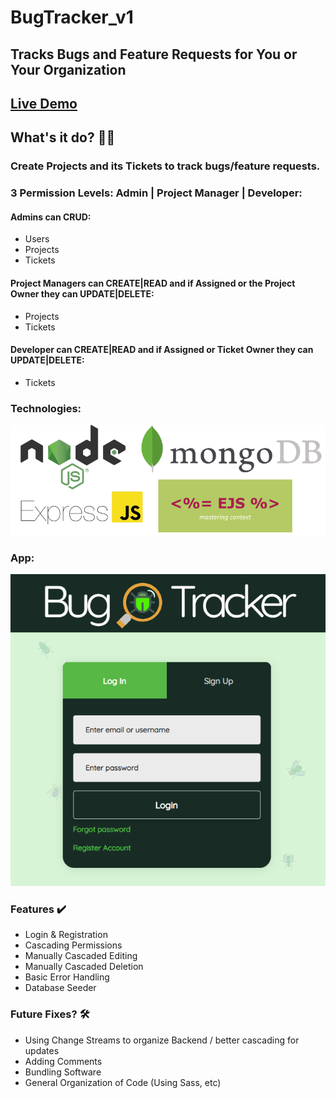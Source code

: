 # BugTracker_v1
## Tracks Bugs and Feature Requests for You or Your Organization
## [Live Demo](https://bugtracker-davidlink.herokuapp.com/)
## What's it do? 🤷‍♀️
### Create Projects and its Tickets to track bugs/feature requests. 
### 3 Permission Levels: Admin | Project Manager | Developer:
#### Admins can CRUD:
- Users
- Projects
- Tickets
#### Project Managers can CREATE|READ and if Assigned or the Project Owner they can UPDATE|DELETE:
- Projects
- Tickets
#### Developer can CREATE|READ and if Assigned or Ticket Owner they can UPDATE|DELETE:
- Tickets

### Technologies:
![technologies](./public/images/technologies.PNG)
### App:
![App](./public/images/homeSmall.PNG)

### Features ✔️
- Login & Registration
- Cascading Permissions
- Manually Cascaded Editing
- Manually Cascaded Deletion
- Basic Error Handling
- Database Seeder

### Future Fixes? 🛠
- Using Change Streams to organize Backend / better cascading for updates
- Adding Comments
- Bundling Software
- General Organization of Code (Using Sass, etc)
